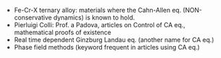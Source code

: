 - Fe-Cr-X ternary alloy: materials where the Cahn-Allen eq. (NON-conservative dynamics) is known to hold.
- Pierluigi Colli: Prof. a Padova, articles on Control of CA eq., mathematical proofs of existence
- Real time dependent Ginzburg Landau eq. (another name for CA eq.)
- Phase field methods (keyword frequent in articles using CA eq.)